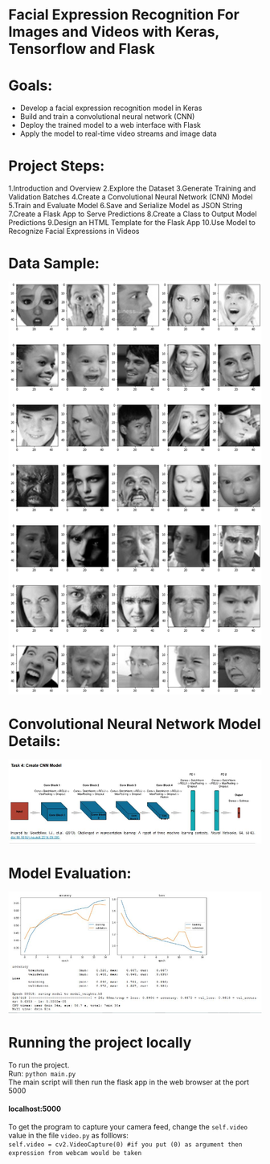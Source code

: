 # Facial Expression Recognition For Images and Videos with Keras, Tensorflow and Flask

Goals:
======
* Develop a facial expression recognition model in Keras
* Build and train a convolutional neural network (CNN)
* Deploy the trained model to a web interface with Flask
* Apply the model to real-time video streams and image data

Project Steps:
======
1.Introduction and Overview
2.Explore the Dataset
3.Generate Training and Validation Batches
4.Create a Convolutional Neural Network (CNN) Model
5.Train and Evaluate Model
6.Save and Serialize Model as JSON String
7.Create a Flask App to Serve Predictions
8.Create a Class to Output Model Predictions
9.Design an HTML Template for the Flask App
10.Use Model to Recognize Facial Expressions in Videos

Data Sample:
=====

![Data Sample](/read-me-img/facial-express-data-example.png)

Convolutional Neural Network Model Details:
========
![CNN Model](/read-me-img/cnn.jpg)

Model Evaluation:
====
![accuracy of training and validation](/read-me-img/training-evaluation.jpg)


Running the project locally
======

To run the project.<br>
Run:
```python main.py``` <br>
The main script will then run the flask app in the web browser at the port 5000 <br>
#### localhost:5000

To get the program to capture your camera feed, change the ```self.video``` value in the file ```video.py``` as folllows: <br>
```self.video = cv2.VideoCapture(0) #if you put (0) as argument then expression from webcam would be taken```
